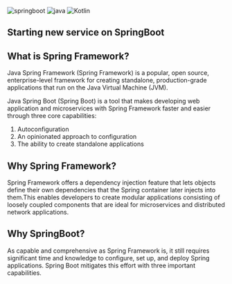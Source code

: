 ![springboot](https://user-images.githubusercontent.com/20155657/131171981-51609bcc-13a5-4108-a658-4687f8ddbdbe.png)
![java](https://user-images.githubusercontent.com/20155657/131172025-09154fcf-3160-4fb2-bb40-2fd2764ae43c.png)
![Kotlin](https://user-images.githubusercontent.com/20155657/131172745-686cd077-0a2d-4535-8e2f-8fa421008d4c.png)


## Starting new service on SpringBoot

## What is Spring Framework?

Java Spring Framework (Spring Framework) is a popular, open source, enterprise-level framework for creating standalone, production-grade applications that run on the Java Virtual Machine (JVM).

Java Spring Boot (Spring Boot) is a tool that makes developing web application and microservices with Spring Framework faster and easier through three core capabilities:
1. Autoconfiguration
2. An opinionated approach to configuration
3. The ability to create standalone applications

## Why Spring Framework?

Spring Framework offers a dependency injection feature that lets objects define their own dependencies that the Spring container later injects into them.This enables developers to create modular applications consisting of loosely coupled components that are ideal for microservices and distributed network applications.

## Why SpringBoot?

As capable and comprehensive as Spring Framework is, it still requires significant time and knowledge to configure, set up, and deploy Spring applications. Spring Boot mitigates this effort with three important capabilities.
